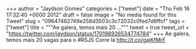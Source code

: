 
+++
author = "Jaydson Gomes"
categories = ["tweet"]
date = "Thu Feb 16 17:32:40 +0000 2012"
draft = false
image = "No media found for this Tweet"
slug = "09647462749e258d3503c3c72032c0fed7d8ffcf"
tags = ["tweet"]
title = """Ae galera, temos mais 20 ..."""
tweet = true
tweet_url = "https://twitter.com/jaydson/status/170198926534774784"
+++
Ae galera, temos mais 20 vagas para o #RSJS Corre lá http://t.co/gajKfMrF
